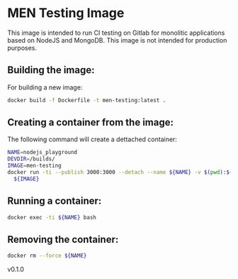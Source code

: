 # MEN Testing Image

This image is intended to run CI testing on Gitlab for monolitic applications
based on NodeJS and MongoDB. This image is not intended for production
purposes.

## Building the image:

For building a new image:

```bash
docker build -f Dockerfile -t men-testing:latest .
```

## Creating a container from the image:

The following command will create a dettached container:

```bash
NAME=nodejs_playground
DEVDIR=/builds/
IMAGE=men-testing
docker run -ti --publish 3000:3000 --detach --name ${NAME} -v $(pwd):${DEVDIR} \
  ${IMAGE}
```

## Running a container:

```bash
docker exec -ti ${NAME} bash
```

## Removing the container:

```bash
docker rm --force ${NAME}
```

v0.1.0
